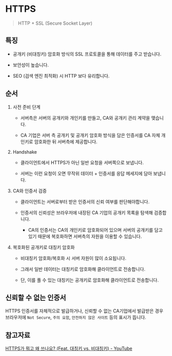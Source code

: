 # HTTPS

> HTTP + SSL (Secure Socket Layer)

## 특징

* 공개키 (비대칭키) 암호화 방식의 SSL 프로토콜을 통해 데이터를 주고 받습니다.

* 보안성이 높습니다.

* SEO (검색 엔진 최적화) 시 HTTP 보다 유리합니다. <br>

## 순서

1. 사전 준비 단계
   
   * 서버측은 서버의 공개키와 개인키를 만들고, CA와 공개키 관리 계약을 맺습니다.
   
   * CA 기업은 서버 측 공개키 및 공개키 암호화 방식을 담은 인증서를 CA 자체 개인키로 암호화한 뒤 서버측에 제공합니다.

2. Handshake
   
   * 클라이언트에서 HTTPS가 아닌 일반 요청을 서버쪽으로 보냅니다.
   
   * 서버는 이런 요청이 오면 무작위 데이터 + 인증서를 응답 메세지에 담아 보냅니다.

3. CA와 인증서 검증
   
   * 클라이언트는 서버로부터 받은 인증서의 신뢰 여부를 판단해야합니다.
   
   * 인증서의 신뢰성은 브라우저에 내장된 CA 기업의 공개키 목록을 탐색해 검증합니다.
     
     * CA의 인증서는 CA의 개인키로 암호화되어 있으며 서버의 공개키를 담고 있기 때문에 복호화하면 서버측의 자원을 이용할 수 있습니다.

4. 복호화된 공개키로 대칭키 암호화
   
   * 비대칭키 암호화/복호화 시 서버 자원이 많이 소요됩니다.
   
   * 그래서 일반 데이터는 대칭키로 암호화해 클라이언트로 전송합니다.
   
   * 단, 이를 풀 수 있는 대칭키는 공개키로 암호화해 클라이언트로 전송합니다. <br>

## 신뢰할 수 없는 인증서

HTTPS 인증서를 자체적으로 발급하거나, 신뢰할 수 없는 CA기업에서 발급받은 경우 브라우저에 `Not Secure`, `주의 요함`, `안전하지 않은 사이트` 등의 표시가 뜹니다.

## 참고자료

[HTTPS가 뭐고 왜 쓰나요? (Feat. 대칭키 vs. 비대칭키) - YouTube](https://youtu.be/H6lpFRpyl14)
